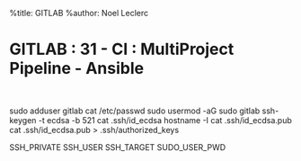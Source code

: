 %title: GITLAB
%author: Noel Leclerc


# GITLAB : 31 - CI : MultiProject Pipeline - Ansible

<br>

sudo adduser gitlab
cat /etc/passwd
sudo usermod -aG sudo gitlab
ssh-keygen -t ecdsa -b 521
cat .ssh/id_ecdsa
hostname -I
cat .ssh/id_ecdsa.pub
cat .ssh/id_ecdsa.pub > .ssh/authorized_keys


SSH_PRIVATE
SSH_USER
SSH_TARGET
SUDO_USER_PWD
